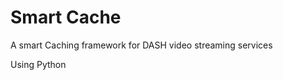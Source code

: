 Smart Cache
==================
A smart Caching framework for DASH video streaming services

Using Python

